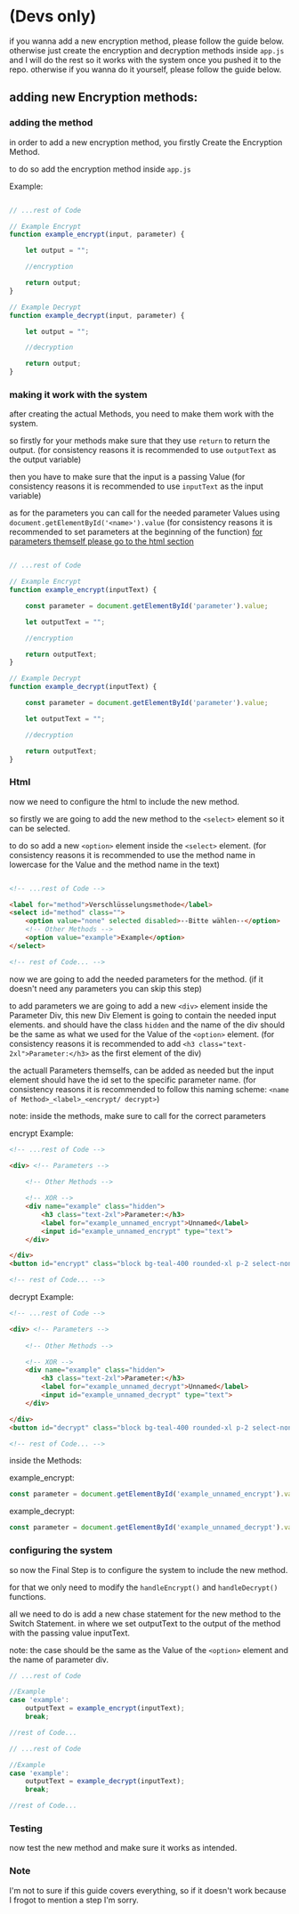 # (Devs only)

if you wanna add a new encryption method, please follow the guide below. otherwise just create the encryption and decryption methods inside ``app.js`` and I will do the rest so it works with the system once you pushed it to the repo. otherwise if you wanna do it yourself, please follow the guide below.

## adding new Encryption methods:

### adding the method

in order to add a new encryption method, you firstly Create the Encryption Method.

to do so add the encryption method inside ``app.js``

Example:

```javascript

// ...rest of Code

// Example Encrypt
function example_encrypt(input, parameter) {

    let output = "";

    //encryption

    return output;
}

// Example Decrypt
function example_decrypt(input, parameter) {

    let output = "";

    //decryption

    return output;
}

```

### making it work with the system

after creating the actual Methods, you need to make them work with the system.

so firstly for your methods make sure that they use ``return`` to return the output. (for consistency reasons it is recommended to use ``outputText`` as the output variable) 

then you have to make sure that the input is a passing Value (for consistency reasons it is recommended to use ``inputText`` as the input variable)

as for the parameters you can call for the needed parameter Values using ``document.getElementById('<name>').value`` (for consistency reasons it is recommended to set parameters at the beginning of the function)
[for parameters themself please go to the html section](#html)

```javascript

// ...rest of Code

// Example Encrypt
function example_encrypt(inputText) {

    const parameter = document.getElementById('parameter').value;

    let outputText = "";

    //encryption

    return outputText;
}

// Example Decrypt
function example_decrypt(inputText) {

    const parameter = document.getElementById('parameter').value;

    let outputText = "";

    //decryption

    return outputText;
}

```

### Html

now we need to configure the html to include the new method.

so firstly we are going to add the new method to the ``<select>`` element so it can be selected.

to do so add a new ``<option>`` element inside the ``<select>`` element. (for consistency reasons it is recommended to use the method name in lowercase for the Value and the method name in the text)

```html

<!-- ...rest of Code -->

<label for="method">Verschlüsselungsmethode</label>
<select id="method" class="">
    <option value="none" selected disabled>--Bitte wählen--</option>
    <!-- Other Methods -->
    <option value="example">Example</option>
</select>

<!-- rest of Code... -->
```

now we are going to add the needed parameters for the method. (if it doesn't need any parameters you can skip this step)

to add parameters we are going to add a new ``<div>`` element inside the Parameter Div, this new Div Element is going to contain the needed input elements. and should have the class ``hidden`` and the name of the div should be the same as what we used for the Value of the ``<option>`` element. (for consistency reasons it is recommended to add ``<h3 class="text-2xl">Parameter:</h3>`` as the first element of the div)

the actuall Parameters themselfs, can be added as needed but the input element should have the id set to the specific parameter name. (for consistency reasons it is recommended to follow this naming scheme: ``<name of Method>_<label>_<encrypt/ decrypt>``)

note: inside the methods, make sure to call for the correct parameters

encrypt Example:

```html
<!-- ...rest of Code -->

<div> <!-- Parameters -->
                            
    <!-- Other Methods -->

    <!-- XOR -->
    <div name="example" class="hidden">
        <h3 class="text-2xl">Parameter:</h3>
        <label for="example_unnamed_encrypt">Unnamed</label>
        <input id="example_unnamed_encrypt" type="text">
    </div>

</div>
<button id="encrypt" class="block bg-teal-400 rounded-xl p-2 select-none">Vertschlüsseln</button>

<!-- rest of Code... -->
```

decrypt Example:

```html
<!-- ...rest of Code -->

<div> <!-- Parameters -->
                            
    <!-- Other Methods -->

    <!-- XOR -->
    <div name="example" class="hidden">
        <h3 class="text-2xl">Parameter:</h3>
        <label for="example_unnamed_decrypt">Unnamed</label>
        <input id="example_unnamed_decrypt" type="text">
    </div>

</div>
<button id="decrypt" class="block bg-teal-400 rounded-xl p-2 select-none">Entschlüsseln</button>

<!-- rest of Code... -->
```

inside the Methods:

example_encrypt:
```javascript
const parameter = document.getElementById('example_unnamed_encrypt').value;
```
example_decrypt:
```javascript
const parameter = document.getElementById('example_unnamed_decrypt').value;
```

### configuring the system

so now the Final Step is to configure the system to include the new method.

for that we only need to modify the ``handleEncrypt()`` and ``handleDecrypt()`` functions.

all we need to do is add a new chase statement for the new method to the Switch Statement.
in where we set outputText to the output of the method with the passing value inputText.

note: the case should be the same as the Value of the ``<option>`` element and the name of parameter div.

```javascript
// ...rest of Code

//Example
case 'example':
    outputText = example_encrypt(inputText);
    break;

//rest of Code...
```

```javascript
// ...rest of Code

//Example
case 'example':
    outputText = example_decrypt(inputText);
    break;

//rest of Code...
```

### Testing

now test the new method and make sure it works as intended.

### Note

I'm not to sure if this guide covers everything, so if it doesn't work because I frogot to mention a step I'm sorry.
